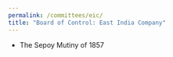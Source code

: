 ```yaml
---
permalink: /committees/eic/
title: "Board of Control: East India Company"
---
```

- The Sepoy Mutiny of 1857